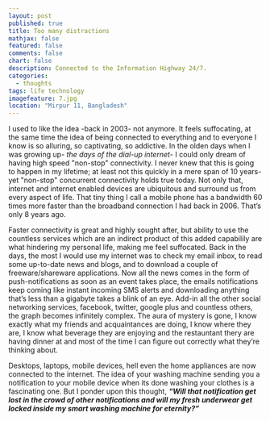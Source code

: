 ```yaml
---
layout: post
published: true
title: Too many distractions
mathjax: false
featured: false
comments: false
chart: false
description: Connected to the Information Highway 24/7.
categories: 
  - thoughts
tags: life technology
imagefeature: 7.jpg
location: "Mirpur 11, Bangladesh"
---
```


I used to like the idea -back in 2003- not anymore. It feels suffocating, at the same time the idea of being connected to everything and to everyone I know is so alluring, so captivating, so addictive. In the olden days when I was growing up- _the days of the dial-up internet_- I could only dream of having high speed "non-stop" connectivity. I never knew that this is going to happen in my lifetime; at least not this quickly in a mere span of 10 years- yet "non-stop" concurrent connectivity holds true today. Not only that, internet and internet enabled devices are ubiquitous and surround us from every aspect of life. That tiny thing I call a mobile phone has a bandwidth 60 times more faster than the broadband connection I had back in 2006. That’s only 8 years ago.

Faster connectivity is great and highly sought after, but ability to use the countless services which are an indirect product of this added capabilily are what hindering my personal life, making me feel suffocated. Back in the days, the most I would use my internet was to check my email inbox, to read some up-to-date news and blogs, and to download a couple of freeware/shareware applications. Now all the news comes in the form of push-notifications as soon as an event takes place, the emails notifications keep coming like instant incoming SMS alerts and downloading anything that’s less than a gigabyte takes a blink of an eye. Add-in all the other social networking services, facebook, twitter, google plus and countless others, the graph becomes infinitely complex. The aura of mystery is gone, I know exactly what my friends and acquaintances are doing, I know where they are, I know what beverage they are enjoying and the restauntant thery are having dinner at and most of the time I can figure out correctly what they’re thinking about.

Desktops, laptops, mobile devices, hell even the home appliances are now connected to the internet. The idea of your washing machine sending you a notification to your mobile device when its done washing your clothes is a fascinating one. But I ponder upon this thought, **_“Will that notification get lost in the crowd of other notifications and will my fresh underwear get locked inside my smart washing machine for eternity?”_**
